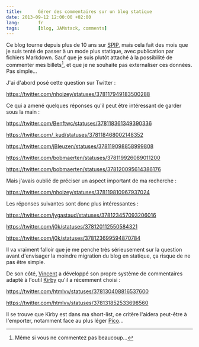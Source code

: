 ```yaml
---
title:      Gérer des commentaires sur un blog statique
date: 2013-09-12 12:00:00 +02:00
lang:       fr
tags:       [blog, JAMstack, comments]
---
```


Ce blog tourne depuis plus de 10 ans sur [SPIP](http://www.spip.net/), mais cela fait des mois que je suis tenté de passer à un mode plus statique, avec publication par fichiers Markdown. Sauf que je suis plutôt attaché à la possibilité de commenter mes billets[^1], et que je ne souhaite pas externaliser ces données. Pas simple…

[^1]: Même si vous ne commentez pas beaucoup…

J'ai d'abord posé cette question sur Twitter :

https://twitter.com/nhoizey/statuses/378117949183500288

Ce qui a amené quelques réponses qu'il peut être intéressant de garder sous la main :

https://twitter.com/Benftwc/statuses/378118361349390336

https://twitter.com/_kud/statuses/378118468002148352

https://twitter.com/jBleuzen/statuses/378119098858999808

https://twitter.com/bobmaerten/statuses/378119926089011200

https://twitter.com/bobmaerten/statuses/378120095614386176

Mais j'avais oublié de préciser un aspect important de ma recherche :

https://twitter.com/nhoizey/statuses/378119810967937024

Les réponses suivantes sont donc plus intéressantes :

https://twitter.com/jygastaud/statuses/378123457093206016

https://twitter.com/j0k/statuses/378120112550584321

https://twitter.com/j0k/statuses/378123699594870784

Il va vraiment falloir que je me penche très sérieusement sur la question avant d'envisager la moindre migration du blog en statique, ça risque de ne pas être simple.

De son côté, [Vincent](http://twitter.com/htmlvv) a développé son propre système de commentaires adapté à l'outil [Kirby](http://getkirby.com/) qu'il a récemment choisi :

https://twitter.com/htmlvv/statuses/378130408816537600

https://twitter.com/htmlvv/statuses/378131852533698560

Il se trouve que Kirby est dans ma short-list, ce critère l'aidera peut-être à l'emporter, notamment face au plus léger [Pico](http://pico.dev7studios.com/)…
